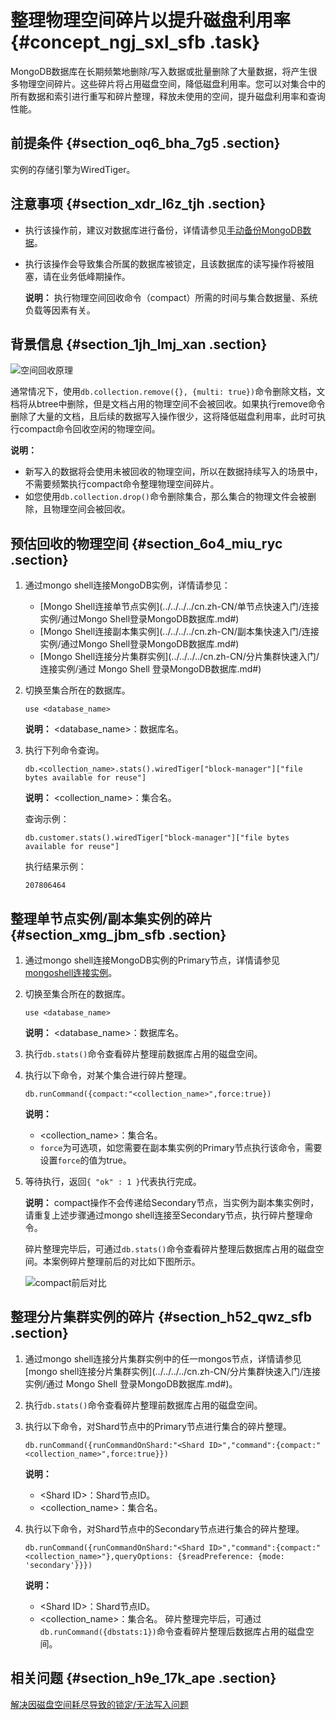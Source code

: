 # 整理物理空间碎片以提升磁盘利用率 {#concept_ngj_sxl_sfb .task}

MongoDB数据库在长期频繁地删除/写入数据或批量删除了大量数据，将产生很多物理空间碎片。这些碎片将占用磁盘空间，降低磁盘利用率。您可以对集合中的所有数据和索引进行重写和碎片整理，释放未使用的空间，提升磁盘利用率和查询性能。

## 前提条件 {#section_oq6_bha_7g5 .section}

实例的存储引擎为WiredTiger。

## 注意事项 {#section_xdr_l6z_tjh .section}

-   执行该操作前，建议对数据库进行备份，详情请参见[手动备份MongoDB数据](../../../../cn.zh-CN/用户指南/数据备份/手动备份MongoDB数据.md#)。
-   执行该操作会导致集合所属的数据库被锁定，且该数据库的读写操作将被阻塞，请在业务低峰期操作。

    **说明：** 执行物理空间回收命令（compact）所需的时间与集合数据量、系统负载等因素有关。


## 背景信息 {#section_1jh_lmj_xan .section}

![空间回收原理](images/55162_zh-CN.gif)

通常情况下，使用`db.collection.remove({}, {multi: true})`命令删除文档，文档将从btree中删除，但是文档占用的物理空间不会被回收。如果执行remove命令删除了大量的文档，且后续的数据写入操作很少，这将降低磁盘利用率，此时可执行compact命令回收空闲的物理空间。

**说明：** 

-   新写入的数据将会使用未被回收的物理空间，所以在数据持续写入的场景中，不需要频繁执行compact命令整理物理空间碎片。
-   如您使用`db.collection.drop()`命令删除集合，那么集合的物理文件会被删除，且物理空间会被回收。

## 预估回收的物理空间 {#section_6o4_miu_ryc .section}

1.  通过mongo shell连接MongoDB实例，详情请参见： 
    -   [Mongo Shell连接单节点实例](../../../../cn.zh-CN/单节点快速入门/连接实例/通过Mongo Shell登录MongoDB数据库.md#)
    -   [Mongo Shell连接副本集实例](../../../../cn.zh-CN/副本集快速入门/连接实例/通过Mongo Shell登录MongoDB数据库.md#)
    -   [Mongo Shell连接分片集群实例](../../../../cn.zh-CN/分片集群快速入门/连接实例/通过 Mongo Shell 登录MongoDB数据库.md#)
2.  切换至集合所在的数据库。 

    ``` {#codeblock_f7y_mji_unm .lanuage-shell}
    use <database_name>
    ```

    **说明：** <database\_name\>：数据库名。

3.  执行下列命令查询。 

    ``` {#codeblock_vns_upo_bs1 .lanuage-shell}
    db.<collection_name>.stats().wiredTiger["block-manager"]["file bytes available for reuse"]
    ```

    **说明：** <collection\_name\>：集合名。

    查询示例：

    ``` {#codeblock_bk2_wju_du0 .lanuage-shell}
    db.customer.stats().wiredTiger["block-manager"]["file bytes available for reuse"]
    ```

    执行结果示例：

    ``` {#codeblock_8vs_p0a_jdj .lanuage-shell}
    207806464
    ```


## 整理单节点实例/副本集实例的碎片 {#section_xmg_jbm_sfb .section}

1.  通过mongo shell连接MongoDB实例的Primary节点，详情请参见[mongoshell连接实例](../../../../cn.zh-CN/副本集快速入门/连接实例/副本集实例连接说明.md#)。
2.  切换至集合所在的数据库。 

    ``` {#codeblock_u7x_e3c_mfl .lanuage-shell}
    use <database_name>
    ```

    **说明：** <database\_name\>：数据库名。

3.  执行`db.stats()`命令查看碎片整理前数据库占用的磁盘空间。
4.  执行以下命令，对某个集合进行碎片整理。 

    ``` {#codeblock_bvn_x7y_4x5 .lanuage-shell}
    db.runCommand({compact:"<collection_name>",force:true})
    ```

    **说明：** 

    -   <collection\_name\>：集合名。
    -   `force`为可选项，如您需要在副本集实例的Primary节点执行该命令，需要设置`force`的值为true。
5.  等待执行，返回`{ "ok" : 1 }`代表执行完成。 

    **说明：** compact操作不会传递给Secondary节点，当实例为副本集实例时，请重复上述步骤通过mongo shell连接至Secondary节点，执行碎片整理命令。

    碎片整理完毕后，可通过`db.stats()`命令查看碎片整理后数据库占用的磁盘空间。本案例碎片整理前后的对比如下图所示。

    ![compact前后对比](images/55634_zh-CN.gif)


## 整理分片集群实例的碎片 {#section_h52_qwz_sfb .section}

1.  通过mongo shell连接分片集群实例中的任一mongos节点，详情请参见[mongo shell连接分片集群实例](../../../../cn.zh-CN/分片集群快速入门/连接实例/通过 Mongo Shell 登录MongoDB数据库.md#)。
2.  执行`db.stats()`命令查看碎片整理前数据库占用的磁盘空间。
3.  执行以下命令，对Shard节点中的Primary节点进行集合的碎片整理。 

    ``` {#codeblock_kzp_oqy_06r .lanuage-shell}
    db.runCommand({runCommandOnShard:"<Shard ID>","command":{compact:"<collection_name>",force:true}})
    ```

    **说明：** 

    -   <Shard ID\>：Shard节点ID。
    -   <collection\_name\>：集合名。
4.  执行以下命令，对Shard节点中的Secondary节点进行集合的碎片整理。 

    ``` {#codeblock_a6x_2ae_4yo .lanuage-shell}
    db.runCommand({runCommandOnShard:"<Shard ID>","command":{compact:"<collection_name>"},queryOptions: {$readPreference: {mode: 'secondary'}}})
    ```

    **说明：** 

    -   <Shard ID\>：Shard节点ID。
    -   <collection\_name\>：集合名。
    碎片整理完毕后，可通过`db.runCommand({dbstats:1})`命令查看碎片整理后数据库占用的磁盘空间。


## 相关问题 {#section_h9e_17k_ape .section}

 [解决因磁盘空间耗尽导致的锁定/无法写入问题](../../../../cn.zh-CN/常见问题/热点问题/解决因磁盘空间耗尽导致的锁定__无法写入问题.md#)

